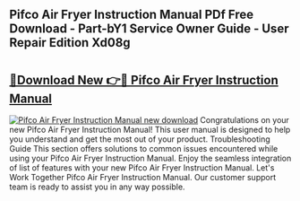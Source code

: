 ## Pifco Air Fryer Instruction Manual PDf Free Download - Part-bY1 Service Owner Guide - User Repair Edition Xd08g

# <h2><a href="http://cf13070.oget.top/?id=Pifco+Air+Fryer+Instruction+Manual">🔗Download New 👉🔴 Pifco Air Fryer Instruction Manual</a></h2>

[![Pifco Air Fryer Instruction Manual new download](https://i.imgur.com/5g1atiW.png)](http://cf13070.oget.top/?id=Pifco+Air+Fryer+Instruction+Manual)
Congratulations on your new Pifco Air Fryer Instruction Manual! This user manual is designed to help you understand and get the most out of your product. Troubleshooting Guide This section offers solutions to common issues encountered while using your Pifco Air Fryer Instruction Manual. Enjoy the seamless integration of list of features with your new Pifco Air Fryer Instruction Manual. Let's Work Together Pifco Air Fryer Instruction Manual. Our customer support team is ready to assist you in any way possible.
